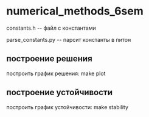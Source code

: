 # numerical_methods_6sem
constants.h -- файл с константами

parse_constants.py -- парсит константы в питон


## построение решения
построить график решения: make plot

## построение устойчивости
построить график устойчивости: make stability 

